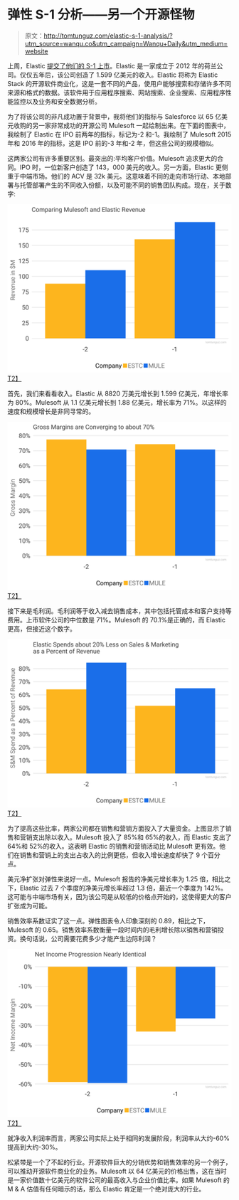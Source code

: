 # 弹性 S-1 分析——另一个开源怪物

> 原文：<http://tomtunguz.com/elastic-s-1-analysis/?utm_source=wanqu.co&utm_campaign=Wanqu+Daily&utm_medium=website>

上周，Elastic [提交了他们的 S-1 上市](https://www.sec.gov/Archives/edgar/data/1707753/000119312518266861/d588632ds1.htm)。Elastic 是一家成立于 2012 年的荷兰公司。仅仅五年后，该公司创造了 1.599 亿美元的收入。Elastic 将称为 Elastic Stack 的开源软件商业化，这是一套不同的产品，使用户能够搜索和存储许多不同来源和格式的数据。该软件用于应用程序搜索、网站搜索、企业搜索、应用程序性能监控以及业务和安全数据分析。

为了将该公司的非凡成功置于背景中，我将他们的指标与 Salesforce 以 65 亿美元收购的另一家非常成功的开源公司 Mulesoft 一起绘制出来。在下面的图表中，我绘制了 Elastic 在 IPO 前两年的指标，标记为-2 和-1。我绘制了 Mulesoft 2015 年和 2016 年的指标，这是 IPO 前的-3 年和-2 年，但这些公司的规模相似。

这两家公司有许多重要区别。最突出的:平均客户价值。Mulesoft 追求更大的合同。IPO 时，一位新客户创造了 143，000 美元的收入。另一方面，Elastic 更侧重于中端市场。他们的 ACV 是 32k 美元。这意味着不同的走向市场行动、本地部署与托管部署产生的不同收入份额，以及可能不同的销售团队构成。现在，关于数字:

[![image](img/b0d430fc7504767cbedae9472f7c3171.png)T2】](https://res.cloudinary.com/dzawgnnlr/image/upload/q_auto/f_auto/w_auto/estc_vs_mule_revenue_2018-09-10.png)

首先，我们来看看收入。Elastic 从 8820 万美元增长到 1.599 亿美元，年增长率为 80%。Mulesoft 从 1.1 亿美元增长到 1.88 亿美元，增长率为 71%。以这样的速度和规模增长是非同寻常的。

[![image](img/26e5f37a2bb36a4b18205c9ab1772d35.png)T2】](https://res.cloudinary.com/dzawgnnlr/image/upload/q_auto/f_auto/w_auto/estc_vs_mule_gm_2018-09-10.png)

接下来是毛利润。毛利润等于收入减去销售成本，其中包括托管成本和客户支持等费用。上市软件公司的中位数是 71%。Mulesoft 的 70.1%是正确的，而 Elastic 更高，但接近这个数字。

[![image](img/7276f470b9288fed5887726d622e5cea.png)T2】](https://res.cloudinary.com/dzawgnnlr/image/upload/q_auto/f_auto/w_auto/estc_vs_mule_pspct_2018-09-10.png)

为了提高这些比率，两家公司都在销售和营销方面投入了大量资金。上图显示了销售和营销支出除以收入。Mulesoft 投入了 85%和 65%的收入，而 Elastic 支出了 64%和 52%的收入。这表明 Elastic 的销售和营销活动比 Mulesoft 更有效。他们在销售和营销上的支出占收入的比例更低，但收入增长速度却快了 9 个百分点。

美元净扩张对弹性来说好一点。Mulesoft 报告的净美元增长率为 1.25 倍，相比之下，Elastic 过去 7 个季度的净美元增长率超过 1.3 倍，最近一个季度为 142%。这可能与中端市场有关，因为该公司是从较低的价格点开始的，这使得更大的客户扩张成为可能。

销售效率系数证实了这一点。弹性图表令人印象深刻的 0.89，相比之下，Mulesoft 的 0.65。销售效率系数衡量一段时间内的毛利增长除以销售和营销投资。换句话说，公司需要花费多少才能产生边际利润？

[![image](img/0ff32d0a0a8b3fa8b2c2ab91cb3434b5.png)T2】](https://res.cloudinary.com/dzawgnnlr/image/upload/q_auto/f_auto/w_auto/estc_vs_mule_nim_2018-09-10.png)

就净收入利润率而言，两家公司实际上处于相同的发展阶段，利润率从大约-60%提高到大约-30%。

松紧带是一个了不起的行业。开源软件巨大的分销优势和销售效率的另一个例子，可以推动开源软件商业化的业务。Mulesoft 以 64 亿美元的价格出售，这在当时是一家价值数十亿美元的软件公司的最高收入与企业价值比率。如果 Mulesoft 的 M & A 估值有任何暗示的话，那么 Elastic 肯定是一个绝对庞大的行业。